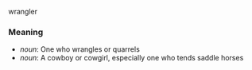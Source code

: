 wrangler
### Meaning
+ _noun_: One who wrangles or quarrels
+ _noun_: A cowboy or cowgirl, especially one who tends saddle horses
